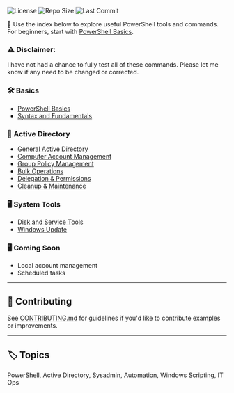 ![License](https://img.shields.io/github/license/CyberNomadX/powershell-reference)
![Repo Size](https://img.shields.io/github/repo-size/CyberNomadX/powershell-reference)
![Last Commit](https://img.shields.io/github/last-commit/CyberNomadX/powershell-reference)

🧭 Use the index below to explore useful PowerShell tools and commands.  
For beginners, start with [PowerShell Basics](basics/PowerShell_Basics.md).

### ⚠️ Disclaimer:  
I have not had a chance to fully test all of these commands. Please let me know if any need to be changed or corrected.

### 🛠️ Basics
- [PowerShell Basics](basics/PowerShell_Basics.md)
- [Syntax and Fundamentals](basics/Syntax_and_Fundamentals.md)

### 🔐 Active Directory

- [General Active Directory](Active_Directory/General_Active_Directory.md)
- [Computer Account Management](Active_Directory/Computer_Account_Management.md)
- [Group Policy Management](Active_Directory/Group_Policy_Management.md)
- [Bulk Operations](Active_Directory/Bulk_Operations.md)
- [Delegation & Permissions](Active_Directory/Delegation_and_Permissions.md)
- [Cleanup & Maintenance](Active_Directory/Cleanup_and_Maintenance.md)

### 🖥️ System Tools

- [Disk and Service Tools](system/Disk_and_Service_Tools.md)
- [Windows Update](system/Windows_Update.md)

### 🖥️ Coming Soon

- Local account management
- Scheduled tasks

---

## 🤝 Contributing

See [CONTRIBUTING.md](CONTRIBUTING.md) for guidelines if you'd like to contribute examples or improvements.

---

## 🏷️ Topics

PowerShell, Active Directory, Sysadmin, Automation, Windows Scripting, IT Ops
